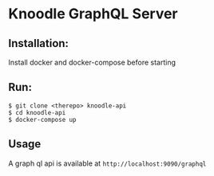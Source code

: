Knoodle GraphQL Server
======================


## Installation:

Install docker and docker-compose before starting


## Run:

```shell
$ git clone <therepo> knoodle-api
$ cd knoodle-api
$ docker-compose up
```

## Usage

A graph ql api is available at `http://localhost:9090/graphql`
